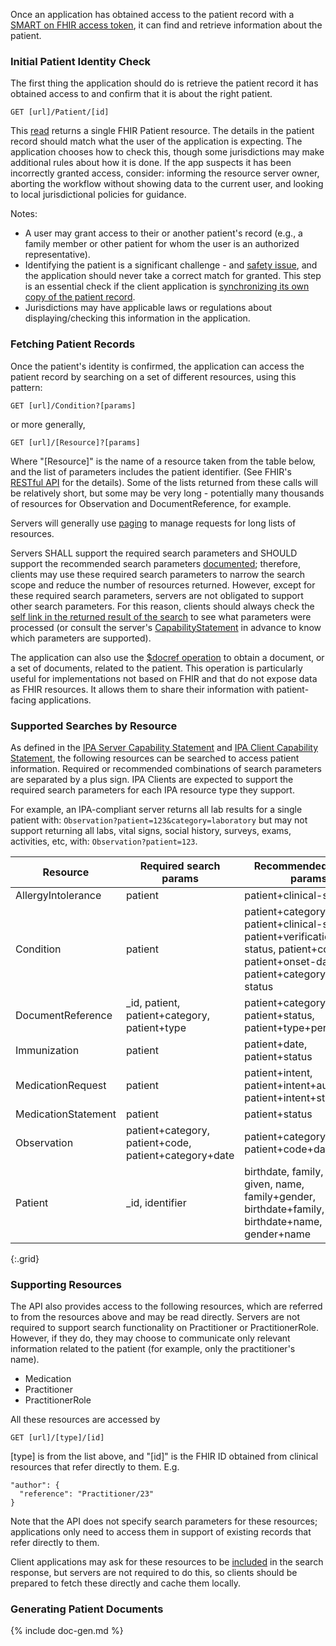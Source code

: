 Once an application has obtained access to the patient record with a [SMART on FHIR access token](access.html), it can 
find and retrieve information about the patient. 

### Initial Patient Identity Check 

The first thing the application should do is retrieve the patient record it has obtained access to and confirm that it is about the right patient.

    GET [url]/Patient/[id]

This [read](http://hl7.org/fhir/http.html#read) returns a single FHIR Patient resource.
The details in the patient record should match what the user of the application is expecting. The application chooses how to check this, though some jurisdictions may make additional rules about how it is done. If the app suspects it has been incorrectly granted access, consider: informing the resource server owner, aborting the workflow without showing data to the current user, and looking to local jurisdictional policies for guidance.



Notes:
* A user may grant access to their or another patient's record (e.g., a family member or other patient for whom the user is an authorized representative).
* Identifying the patient is a significant challenge - and [safety issue](security.html#patient-safety), and the application should never take a correct match for granted. This step is an essential check if the client application is [synchronizing its own copy of the patient record](synchronization.html).
* Jurisdictions may have applicable laws or regulations about displaying/checking this information in the application.

### Fetching Patient Records 

Once the patient's identity is confirmed, the application can access the patient record by searching on a set of different resources, using this pattern:

    GET [url]/Condition?[params]
    
or more generally, 

    GET [url]/[Resource]?[params]

Where "[Resource]" is the name of a resource taken from the table below, and the list of parameters includes the patient identifier. (See FHIR's [RESTful API]({{site.data.fhir.path}}http.html#styleguide) for the details). Some of the lists returned from these calls will be relatively short, but some may be very long - potentially many thousands of resources for Observation and DocumentReference, for example. 

Servers will generally use [paging](http://hl7.org/fhir/http.html#paging) to manage requests for long lists of resources. 

Servers SHALL support the required search parameters and SHOULD support the recommended search parameters [documented](#supported-searches-by-resource); therefore, clients may use these required search parameters to narrow the search scope and reduce the number of resources returned. However, except for these required search parameters, servers are not obligated to support other search parameters. For this reason, clients should always check the [self link in the returned result of the search](http://hl7.org/fhir/search.html#errors) to see what parameters were processed (or consult the server's [CapabilityStatement](CapabilityStatement-ipa-server.html) in advance to know which parameters are supported). 

The application can also use the [$docref operation](OperationDefinition-docref.html) to obtain a document, or a set of documents, related to the patient. This operation is particularly useful for implementations not based on FHIR and that do not expose data as FHIR resources. It allows them to share their information with patient-facing applications.

### Supported Searches by Resource 

As defined in the [IPA Server Capability Statement](CapabilityStatement-ipa-server.html) and [IPA Client Capability Statement](CapabilityStatement-ipa-client.html), the following resources can be searched to access patient information. Required or recommended combinations of search parameters are separated by a plus sign. IPA Clients are expected to support the required search parameters for each IPA resource type they support.

For example, an IPA-compliant server returns all lab results for a single patient with: `Observation?patient=123&category=laboratory` but may not support returning all labs, vital signs, social history, surveys, exams, activities, etc, with: `Observation?patient=123`.

|Resource | Required search params| Recommended search params |
| ------- | ----------------------- | ---------------------- |
| AllergyIntolerance    | patient   | patient+clinical-status |
| Condition             | patient   | patient+category, patient+clinical-status, patient+verification-status, patient+code, patient+onset-date, patient+category+clinical-status|
| DocumentReference     | \_id, patient, patient+category, patient+type | patient+category+date, patient+status, patient+type+period |
| Immunization          | patient   | patient+date, patient+status |
| MedicationRequest     | patient   | patient+intent, patient+intent+authoredon, patient+intent+status |
| MedicationStatement   | patient   | patient+status                    |
| Observation           | patient+category, patient+code, patient+category+date     | patient+category+status, patient+code+date |
| Patient               | \_id, identifier | birthdate, family, gender, given, name, family+gender, birthdate+family, birthdate+name, gender+name |
{:.grid}


### Supporting Resources


The API also provides access to the following resources, which are referred to from the resources above and may be read directly. Servers are not required to support search functionality on Practitioner or PractitionerRole. However, if they do, they may choose to communicate only relevant information related to the patient (for example, only the practitioner's name).


* Medication
* Practitioner
* PractitionerRole

All these resources are accessed by 

    GET [url]/[type]/[id]
    
[type] is from the list above, and "[id]" is the FHIR ID obtained from clinical resources that refer directly to them.
E.g. 

    "author": {
      "reference": "Practitioner/23"
    }

Note that the API does not specify search parameters for these resources; applications only need to access them in support of existing records that refer directly to them. 

Client applications may ask for these resources to be [included](http://hl7.org/fhir/search.html#include) in the search response, but servers are not required to do this, so clients should be prepared to fetch these directly and cache them locally. 

### Generating Patient Documents


{% include doc-gen.md %}


